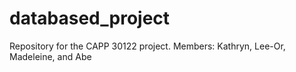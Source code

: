 # databased_project
Repository for the CAPP 30122 project. Members: Kathryn, Lee-Or, Madeleine, and Abe